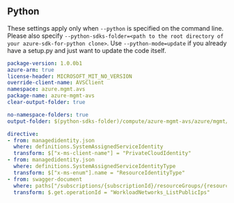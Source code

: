 ## Python

These settings apply only when `--python` is specified on the command line.
Please also specify `--python-sdks-folder=<path to the root directory of your azure-sdk-for-python clone>`.
Use `--python-mode=update` if you already have a setup.py and just want to update the code itself.

```yaml $(python)
package-version: 1.0.0b1
azure-arm: true
license-header: MICROSOFT_MIT_NO_VERSION
override-client-name: AVSClient
namespace: azure.mgmt.avs
package-name: azure-mgmt-avs
clear-output-folder: true
```

``` yaml $(python)
no-namespace-folders: true
output-folder: $(python-sdks-folder)/compute/azure-mgmt-avs/azure/mgmt/avs
```

``` yaml $(python)
directive:
- from: managedidentity.json
  where: definitions.SystemAssignedServiceIdentity
  transform: $["x-ms-client-name"] = "PrivateCloudIdentity"
- from: managedidentity.json
  where: definitions.SystemAssignedServiceIdentityType
  transform: $["x-ms-enum"].name = "ResourceIdentityType"
- from: swagger-document
  where: paths["/subscriptions/{subscriptionId}/resourceGroups/{resourceGroupName}/providers/Microsoft.AVS/privateClouds/{privateCloudName}/workloadNetworks/default/publicIPs"]
  transform: $.get.operationId = "WorkloadNetworks_ListPublicIps"
```
